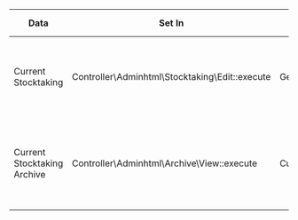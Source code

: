 | Data | Set In | Service | Data Describe |
| ----------- | ----------- | ----------- | ----------- |
| Current Stocktaking | Controller\Adminhtml\Stocktaking\Edit::execute | GetCurrentStocktakingService | Get current stock-taking object in editing page |
| Current Stocktaking Archive | Controller\Adminhtml\Archive\View::execute | CurrentStocktakingArchiveService | Get current stock-taking archive object in view page |